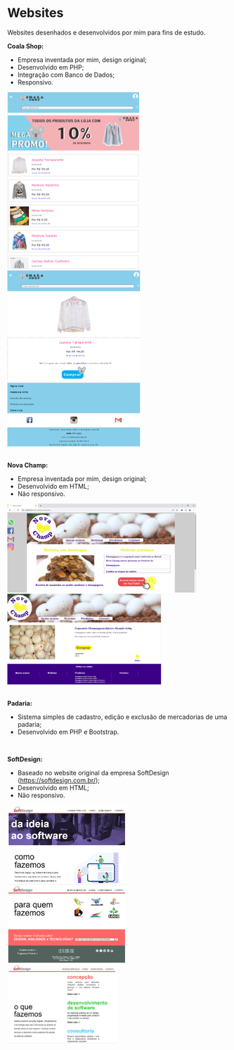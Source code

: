 <h1> Websites </h1>

Websites desenhados e desenvolvidos por mim para fins de estudo.

<b>Coala Shop: </b>
- Empresa inventada por mim, design original;
- Desenvolvido em PHP;
- Integração com Banco de Dados;
- Responsivo.

<div class="box">
<img src="https://github.com/Marinakrae/imagens_sites/blob/29b16bfe4bbb09f88895e0e190eb4af41d083085/CS_1.PNG" alt="Coala Shop 1" width="300"/>
<img src="https://github.com/Marinakrae/imagens_sites/blob/f915399e264131cf98e52abf6ad364f5fcd115b9/imagem_2022-03-08_212007.png" alt="Coala Shop 2" width="302"/>
</div>

<br>
  
<b>Nova Champ: </b>
- Empresa inventada por mim, design original;
- Desenvolvido em HTML;
- Não responsivo.

<div class="box">
<img src="https://github.com/Marinakrae/imagens_sites/blob/86a756dc111dcb0414e811557d3b1c169180bc28/imagem_2022-03-08_215932.png" alt="Nova Champ 1" width="430"/>
<img src="https://github.com/Marinakrae/imagens_sites/blob/1a0960b23953412d9f188bd54c68dc79e010644e/imagem_2022-03-08_220252.png" alt="Nova Champ 2" width="350"/>
</div>

<br>

<b> Padaria: </b>
- Sistema simples de cadastro, edição e exclusão de mercadorias de uma padaria;
- Desenvolvido em PHP e Bootstrap.

<br>

<b> SoftDesign: </b>
- Baseado no website original da empresa SoftDesign (https://softdesign.com.br/);
- Desenvolvido em HTML;
- Não responsivo.

<div class="box">
<img src="https://github.com/Marinakrae/imagens_sites/blob/2b4df08e59cb578922b6585667e0b4f4e3d2e835/imagem_2022-03-08_221057.png" alt="Softdesign 1" width="270"/>
<img src="https://github.com/Marinakrae/imagens_sites/blob/2b4df08e59cb578922b6585667e0b4f4e3d2e835/imagem_2022-03-08_221157.png" alt="Softdesign 2" width="270"/>
<img src="https://github.com/Marinakrae/imagens_sites/blob/2b4df08e59cb578922b6585667e0b4f4e3d2e835/imagem_2022-03-08_221235.png" alt="Softdesign 3" width="250"/>
</div>
